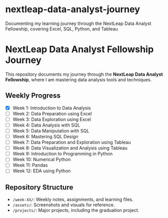 # nextleap-data-analyst-journey
Documenting my learning journey through the NextLeap Data Analyst Fellowship, covering Excel, SQL, Python, and Tableau

# NextLeap Data Analyst Fellowship Journey

This repository documents my journey through the **NextLeap Data Analyst Fellowship**, where I am mastering data analysis tools and techniques.

## Weekly Progress
- [x] Week 1: Introduction to Data Analysis
- [ ] Week 2: Data Preparation using Excel
- [ ] Week 3: Data Exploration using Excel
- [ ] Week 4: Data Analysis with SQL
- [ ] Week 5: Data Manipulation with SQL
- [ ] Week 6: Mastering SQL Design
- [ ] Week 7: Data Preparation and Exploration using Tableau
- [ ] Week 8: Data Visualization and Analysis using Tableau
- [ ] Week 9: Introduction to Programming in Python
- [ ] Week 10: Numerical Python
- [ ] Week 11: Pandas
- [ ] Week 12: EDA using Python

## Repository Structure
- `/week-XX/`: Weekly notes, assignments, and learning files.
- `/assets/`: Screenshots and visuals for reference.
- `/projects/`: Major projects, including the graduation project.
